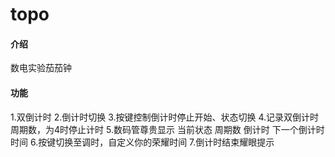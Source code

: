 # topo

#### 介绍
数电实验茄茄钟

#### 功能

1.双倒计时
2.倒计时切换
3.按键控制倒计时停止开始、状态切换
4.记录双倒计时周期数，为4时停止计时
5.数码管尊贵显示
    当前状态
    周期数
    倒计时
    下一个倒计时时间
6.按键切换至调时，自定义你的荣耀时间
7.倒计时结束耀眼提示